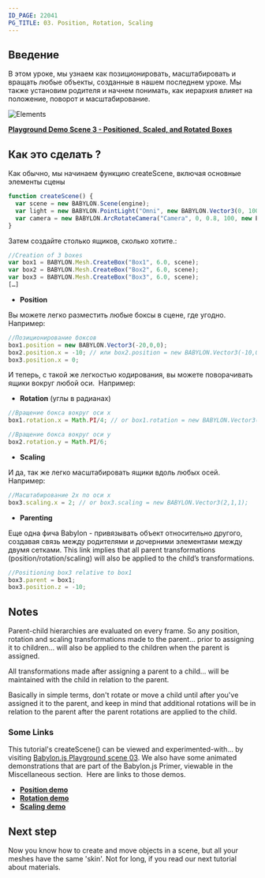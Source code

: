 ```yaml
---
ID_PAGE: 22041
PG_TITLE: 03. Position, Rotation, Scaling
---
```

## Введение

В этом уроке, мы узнаем как позиционировать, масштабировать и вращать любые объекты, созданные в нашем последнем уроке. Мы также установим родителя и начнем понимать, как иерархия влияет на положение, поворот и масштабирование.

![Elements](/img/tutorials/Rotation%20and%20scaling/03.png)

[**Playground Demo Scene 3 - Positioned, Scaled, and Rotated Boxes**]( https://www.babylonjs-playground.com/?3)

## Как это сделать ?
Как обычно, мы начинаем функцию createScene, включая основные элементы сцены
```javascript
function createScene() {
  var scene = new BABYLON.Scene(engine);
  var light = new BABYLON.PointLight("Omni", new BABYLON.Vector3(0, 100, 100), scene);
  var camera = new BABYLON.ArcRotateCamera("Camera", 0, 0.8, 100, new BABYLON.Vector3.Zero(), scene);
}
```

Затем создайте столько ящиков, сколько хотите.:
```javascript
//Creation of 3 boxes
var box1 = BABYLON.Mesh.CreateBox("Box1", 6.0, scene);
var box2 = BABYLON.Mesh.CreateBox("Box2", 6.0, scene);
var box3 = BABYLON.Mesh.CreateBox("Box3", 6.0, scene);
[…]
```
* **Position**

Вы можете легко разместить любые боксы в сцене, где угодно. Например:

```javascript
//Позиционирование боксов
box1.position = new BABYLON.Vector3(-20,0,0);
box2.position.x = -10; // или box2.position = new BABYLON.Vector3(-10,0,0);
box3.position.x = 0;
```

И теперь, с такой же легкостью кодирования, вы можете поворачивать ящики вокруг любой оси.&nbsp; Например:

* **Rotation** (углы в радианах)

```javascript
//Вращение бокса вокруг оси x 
box1.rotation.x = Math.PI/4; // or box1.rotation = new BABYLON.Vector3(Math.PI/4,0,0);

//Вращение бокса вокруг оси y 
box2.rotation.y = Math.PI/6;
```

* **Scaling**

И да, так же легко масштабировать ящики вдоль любых осей.&nbsp; Например:
```javascript
//Масштабирование 2x по оси x 
box3.scaling.x = 2; // or box3.scaling = new BABYLON.Vector3(2,1,1);
```

* **Parenting**

Еще одна фича Babylon - привязывать объект относительно другого, создавая связь между родителями и дочерними элементами между двумя сетками. This link implies that all parent transformations (position/rotation/scaling) will also be applied to the child’s transformations.
```javascript
//Positioning box3 relative to box1
box3.parent = box1;
box3.position.z = -10;
```

## Notes
Parent-child hierarchies are evaluated on every frame. So any position, rotation and scaling transformations made to the parent... prior to assigning it to children... will also be applied to the children when the parent is assigned.

All transformations made after assigning a parent to a child... will be maintained with the child in relation to the parent.

Basically in simple terms, don't rotate or move a child until after you've assigned it to the parent, and keep in mind that additional rotations will be in relation to the parent after the parent rotations are applied to the child.

### Some Links
This tutorial's createScene() can be viewed and experimented-with... by visiting [Babylon.js Playground scene 03](http://www.babylonjs.com/playground/?3). We also have some animated demonstrations that are part of the Babylon.js Primer, viewable in the Miscellaneous section.&nbsp; Here are links to those demos.

* [**Position demo**](http://www.babylonjs.com/playground/#35CPC)
* [**Rotation demo**](http://www.babylonjs.com/playground/#YIT1S)
* [**Scaling demo**](http://www.babylonjs.com/playground/#1VMQNH)


## Next step
Now you know how to create and move objects in a scene, but all your meshes have the same 'skin'. Not for long, if you read our next tutorial about materials.
